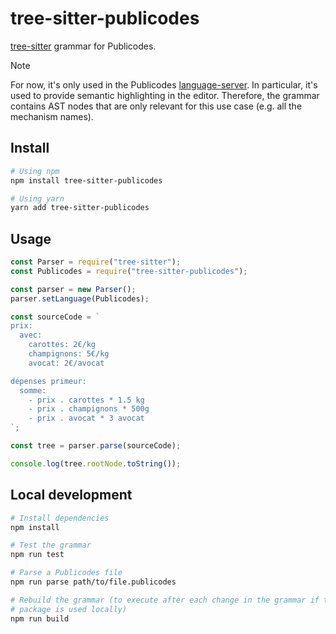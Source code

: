# tree-sitter-publicodes

[tree-sitter](https://tree-sitter.github.io/tree-sitter/) grammar for Publicodes.

> [!NOTE]
> For now, it's only used in the Publicodes
> [language-server](https://github.com/publicodes/language-server). In
> particular, it's used to provide semantic highlighting in the editor.
> Therefore, the grammar contains AST nodes that are only relevant for this use
> case (e.g. all the mechanism names).

## Install

```bash
# Using npm
npm install tree-sitter-publicodes

# Using yarn
yarn add tree-sitter-publicodes
```

## Usage

```javascript
const Parser = require("tree-sitter");
const Publicodes = require("tree-sitter-publicodes");

const parser = new Parser();
parser.setLanguage(Publicodes);

const sourceCode = `
prix:
  avec:
    carottes: 2€/kg
    champignons: 5€/kg
    avocat: 2€/avocat

dépenses primeur:
  somme:
    - prix . carottes * 1.5 kg
    - prix . champignons * 500g
    - prix . avocat * 3 avocat
`;

const tree = parser.parse(sourceCode);

console.log(tree.rootNode.toString());
```

## Local development

```bash
# Install dependencies
npm install

# Test the grammar
npm run test

# Parse a Publicodes file
npm run parse path/to/file.publicodes

# Rebuild the grammar (to execute after each change in the grammar if the
# package is used locally)
npm run build
```
